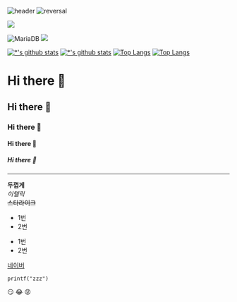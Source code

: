 ![header](https://capsule-render.vercel.app/api?type=wave&color=auto&height=300&section=header&text=깃허브%20특강&fontSize=90)
![reversal](https://capsule-render.vercel.app/api?type=rect&text=RECT&fontAlign=30&fontSize=30&desc=Use%20theme&descAlign=60&descAlignY=50&theme=radical)

<img src = "https://capsule-render.vercel.app/api?type=waving&color=0:ed9d0b,100:f94001&height=180&section=header&text=KCM의%20공간%20%F0%9F%91%8B&fontSize=32&animation=fadeIn&fontAlignY=36&fontColor=ffffff"/>

![MariaDB](https://img.shields.io/badge/-MariaDB-1F305F?style=flat-square&logo=mariadb&logoColor=white)
<img src="https://img.shields.io/badge/Python-3776AB?style=plastic&logo=Python&logoColor=white">



[![*'s github stats](https://github-readme-stats.vercel.app/api?username=kcm9350)](https://github.com/kcm9350)
[![*'s github stats](https://github-readme-stats.vercel.app/api?username=kcm9350&show_icons=true&theme=radical)](https://github.com/kcm9350)
[![Top Langs](https://github-readme-stats.vercel.app/api/top-langs/?username=kcm9350)](https://github.com/kcm9350/github-readme-stats)
[![Top Langs](https://github-readme-stats.vercel.app/api/top-langs/?username=kcm9350&layout=compact)](https://github.com/kcm9350/github-readme-stats)






# Hi there 👋
## Hi there 👋
### Hi there 👋
#### Hi there 👋
##### Hi there 👋

---

**두껍게** <br>
*이텔릭* <br>
~~스타라이크~~ <br>

* 1번
* 2번

- 1번
- 2번

[네이버](https://naver.com)

```
printf("zzz")

```

:smirk:
:joy:
:rage:
